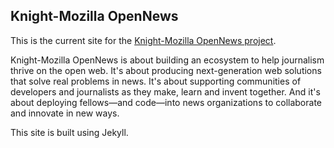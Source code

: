 ## Knight-Mozilla OpenNews ##
This is the current site for the [Knight-Mozilla OpenNews project](http://www.opennews.org "Knight-Mozilla OpenNews project"). 

Knight-Mozilla OpenNews is about building an ecosystem to help journalism thrive on the open web. It's about producing next-generation web solutions that solve real problems in news. It's about supporting communities of developers and journalists as they make, learn and invent together. And it's about deploying fellows—and code—into news organizations to collaborate and innovate in new ways.

This site is built using Jekyll.
